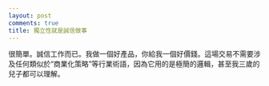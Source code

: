 ```yaml
---
layout: post
comments: true
title: 獨立性就是誠信做事
---
```




很簡單。誠信工作而已。我做一個好產品，你給我一個好價錢。這場交易不需要涉及任何類似於“商業化策略”等行業術語，因為它用的是極簡的邏輯，甚至我三歲的兒子都可以理解。

